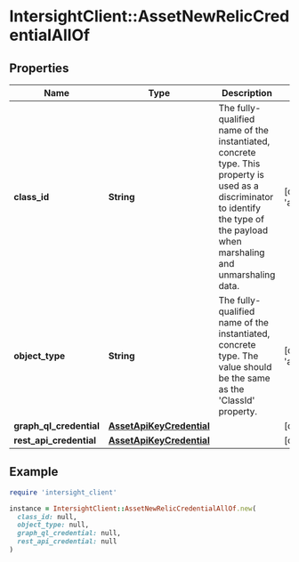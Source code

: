 # IntersightClient::AssetNewRelicCredentialAllOf

## Properties

| Name | Type | Description | Notes |
| ---- | ---- | ----------- | ----- |
| **class_id** | **String** | The fully-qualified name of the instantiated, concrete type. This property is used as a discriminator to identify the type of the payload when marshaling and unmarshaling data. | [default to &#39;asset.NewRelicCredential&#39;] |
| **object_type** | **String** | The fully-qualified name of the instantiated, concrete type. The value should be the same as the &#39;ClassId&#39; property. | [default to &#39;asset.NewRelicCredential&#39;] |
| **graph_ql_credential** | [**AssetApiKeyCredential**](AssetApiKeyCredential.md) |  | [optional] |
| **rest_api_credential** | [**AssetApiKeyCredential**](AssetApiKeyCredential.md) |  | [optional] |

## Example

```ruby
require 'intersight_client'

instance = IntersightClient::AssetNewRelicCredentialAllOf.new(
  class_id: null,
  object_type: null,
  graph_ql_credential: null,
  rest_api_credential: null
)
```

